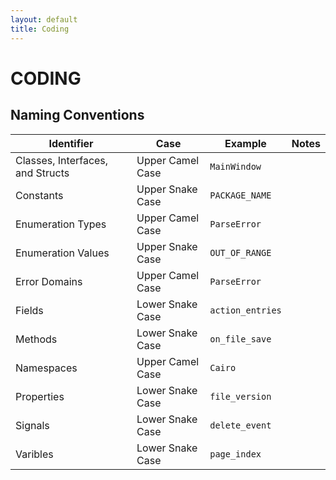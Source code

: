 ```yaml
---
layout: default
title: Coding
---
```

# CODING

## Naming Conventions

|Identifier|Case|Example|Notes|
|-|-|-|-|
|Classes, Interfaces, and Structs|Upper Camel Case|`MainWindow`||
|Constants|Upper Snake Case|`PACKAGE_NAME`||
|Enumeration Types|Upper Camel Case|`ParseError`||
|Enumeration Values|Upper Snake Case|`OUT_OF_RANGE`||
|Error Domains|Upper Camel Case|`ParseError`||
|Fields|Lower Snake Case|`action_entries`||
|Methods|Lower Snake Case|`on_file_save`||
|Namespaces|Upper Camel Case|`Cairo`||
|Properties|Lower Snake Case|`file_version`||
|Signals|Lower Snake Case|`delete_event`||
|Varibles|Lower Snake Case|`page_index`||
